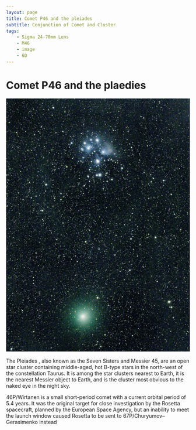 ```yaml
---
layout: page
title: Comet P46 and the pleiades
subtitle: Conjunction of Comet and Cluster
tags: 
    - Sigma 24-70mm Lens
    - M46
    - image
    - 6D
---
```


# Comet P46 and the plaedies
![image][veil]

The Pleiades , also known as the Seven Sisters and Messier 45, are an open star cluster containing middle-aged, hot B-type stars in the north-west of the constellation Taurus. It is among the star clusters nearest to Earth, it is the nearest Messier object to Earth, and is the cluster most obvious to the naked eye in the night sky.

46P/Wirtanen is a small short-period comet with a current orbital period of 5.4 years. It was the original target for close investigation by the Rosetta spacecraft, planned by the European Space Agency, but an inability to meet the launch window caused Rosetta to be sent to 67P/Churyumov–Gerasimenko instead

[veil]:../assets/img/astrophotos/20201017_46P_Plaedies.jpg

